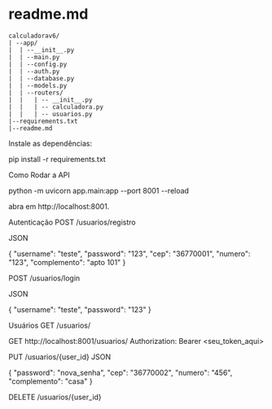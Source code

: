 # readme.md
```
calculadorav6/
| --app/
|  | --__init__.py
|  | --main.py
|  | --config.py
|  | --auth.py
|  | --database.py
|  | --models.py
|  | --routers/
|  |   | -- __init__.py
|  |   | -- calculadora.py
|  |   | -- usuarios.py
|--requirements.txt
|--readme.md
```

Instale as dependências:

pip install -r requirements.txt


Como Rodar a API

python -m uvicorn app.main:app --port 8001 --reload

abra em http://localhost:8001.


Autenticação
POST /usuarios/registro

JSON

{
  "username": "teste",
  "password": "123",
  "cep": "36770001",
  "numero": "123",
  "complemento": "apto 101"
}


POST /usuarios/login

JSON

{
  "username": "teste",
  "password": "123"
}


Usuários
GET /usuarios/

GET http://localhost:8001/usuarios/
Authorization: Bearer <seu_token_aqui>


PUT /usuarios/{user_id}
JSON

{
  "password": "nova_senha",
  "cep": "36770002",
  "numero": "456",
  "complemento": "casa"
}

DELETE /usuarios/{user_id}

